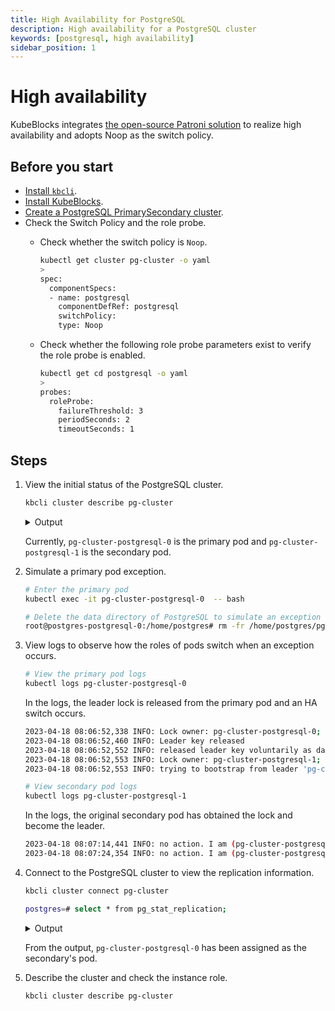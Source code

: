 ```yaml
---
title: High Availability for PostgreSQL
description: High availability for a PostgreSQL cluster
keywords: [postgresql, high availability]
sidebar_position: 1
---
```


# High availability

KubeBlocks integrates [the open-source Patroni solution](https://patroni.readthedocs.io/en/latest/) to realize high availability and adopts Noop as the switch policy.

## Before you start

* [Install `kbcli`](./../../installation/install-and-uninstall-kbcli-and-kubeblocks.md#install-kbcli).
* [Install KubeBlocks](./../../installation/install-and-uninstall-kbcli-and-kubeblocks.md#install-kubeblocks).
* [Create a PostgreSQL PrimarySecondary cluster](./../cluster-management/create-and-connect-a-postgresql-cluster.md#create-a-postgresql-cluster).
* Check the Switch Policy and the role probe.
  * Check whether the switch policy is `Noop`.

    ```bash
    kubectl get cluster pg-cluster -o yaml
    >
    spec:
      componentSpecs:
      - name: postgresql
        componentDefRef: postgresql
        switchPolicy:
        type: Noop
    ```

  * Check whether the following role probe parameters exist to verify the role probe is enabled.

    ```bash
    kubectl get cd postgresql -o yaml
    >
    probes:
      roleProbe:
        failureThreshold: 3
        periodSeconds: 2
        timeoutSeconds: 1
    ```

## Steps

1. View the initial status of the PostgreSQL cluster.

   ```bash
   kbcli cluster describe pg-cluster
   ```

   <details>

   <summary>Output</summary>

   ```bash
   Name: pg-cluster	 Created Time: Apr 27,2023 11:13 UTC+0800
   NAMESPACE   CLUSTER-DEFINITION   VERSION             STATUS    TERMINATION-POLICY
   default     postgresql           postgresql-14.7.0   Running   Delete

   Endpoints:
   COMPONENT    MODE        INTERNAL                                               EXTERNAL
   postgresql   ReadWrite   pg-cluster-postgresql.default.svc.cluster.local:5432   <none>

   Topology:
   COMPONENT    INSTANCE                  ROLE        STATUS    AZ       NODE                    CREATED-TIME
   postgresql   pg-cluster-postgresql-0   primary     Running   <none>   minikube/192.168.49.2   Apr 27,2023 11:13 UTC+0800
   postgresql   pg-cluster-postgresql-1   secondary   Running   <none>   minikube/192.168.49.2   Apr 27,2023 11:13 UTC+0800
   ```

   </details>

   Currently, `pg-cluster-postgresql-0` is the primary pod and `pg-cluster-postgresql-1` is the secondary pod.

2. Simulate a primary pod exception.

   ```bash
   # Enter the primary pod
   kubectl exec -it pg-cluster-postgresql-0  -- bash

   # Delete the data directory of PostgreSQL to simulate an exception
   root@postgres-postgresql-0:/home/postgres# rm -fr /home/postgres/pgdata/pgroot/data
   ```

3. View logs to observe how the roles of pods switch  when an exception occurs.

   ```bash
   # View the primary pod logs
   kubectl logs pg-cluster-postgresql-0
   ```

   In the logs, the leader lock is released from the primary pod and an HA switch occurs.

   ```bash
   2023-04-18 08:06:52,338 INFO: Lock owner: pg-cluster-postgresql-0; I am pg-cluster-postgresql-0
   2023-04-18 08:06:52,460 INFO: Leader key released
   2023-04-18 08:06:52,552 INFO: released leader key voluntarily as data dir empty and currently leader
   2023-04-18 08:06:52,553 INFO: Lock owner: pg-cluster-postgresql-1; I am pg-cluster-postgresql-0
   2023-04-18 08:06:52,553 INFO: trying to bootstrap from leader 'pg-cluster-postgresql-1'
   ```

   ```bash
   # View secondary pod logs
   kubectl logs pg-cluster-postgresql-1
   ```

   In the logs, the original secondary pod has obtained the lock and become the leader.

   ```bash
   2023-04-18 08:07:14,441 INFO: no action. I am (pg-cluster-postgresql-1), the leader with the lock
   2023-04-18 08:07:24,354 INFO: no action. I am (pg-cluster-postgresql-1), the leader with the lock
   ```

4. Connect to the PostgreSQL cluster to view the replication information.

   ```bash
   kbcli cluster connect pg-cluster
   ```

   ```bash
   postgres=# select * from pg_stat_replication;
   ```

   <details>

   <summary>Output</summary>

   ```bash

   ```

   </details>

   From the output, `pg-cluster-postgresql-0` has been assigned as the secondary's pod.

5. Describe the cluster and check the instance role.

   ```bash
   kbcli cluster describe pg-cluster
   ```
